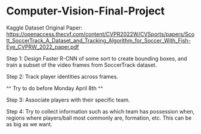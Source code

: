 # Computer-Vision-Final-Project

Kaggle Dataset Original Paper:
https://openaccess.thecvf.com/content/CVPR2022W/CVSports/papers/Scott_SoccerTrack_A_Dataset_and_Tracking_Algorithm_for_Soccer_With_Fish-Eye_CVPRW_2022_paper.pdf

Step 1:
Design Faster R-CNN of some sort to create bounding boxes, and train a subset of the video frames from SoccerTrack dataset.

Step 2:
Track player identities across frames.

^^ Try to do before Monday April 8th ^^

Step 3:
Associate players with their specific team.

Step 4:
Try to collect information such as which team has possession when, regions where players/ball most commonly are, formation, etc. This can be as big as we want.
